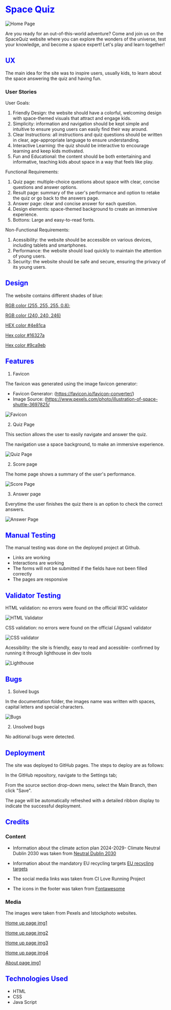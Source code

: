 <h1><font color="blue">Space Quiz</font></h1>

![Home Page](documentation/responsive.png)

Are you ready for an out-of-this-world adventure? Come and join us on the SpaceQuiz website where you can explore the wonders of the universe, test your knowledge, and become a space expert! Let's play and learn together!

<h2><font color="blue">UX</font></h2>

The main idea for the site was to inspire users, usually kids, to learn about the space answering the quiz and having fun.

<h3>User Stories</font></h2>

User Goals:

1. Friendly Design: the website should have a colorful, welcoming design with space-themed visuals that attract and engage kids.
2. Simplicity: information and navigation should be kept simple and intuitive to ensure young users can easily find their way around.
3. Clear Instructions: all instructions and quiz questions should be written in clear, age-appropriate language to ensure understanding.
4. Interactive Learning: the quiz should be interactive to encourage learning and keep kids motivated.
5. Fun and Educational: the content should be both entertaining and informative, teaching kids about space in a way that feels like play.

Functional Requirements:
1. Quiz page: multiple-choice questions about space with clear, concise questions and answer options.
2. Result page: summary of the user's performance and option to retake the quiz or go back to the answers page.
3. Answer page: clear and concise answer for each question.
4. Design elements: space-themed background to create an immersive experience.
5. Bottons: Large and easy-to-read fonts.

Non-Functional Requirements:
1. Acessibility: the website should be accessible on various devices, including tablets and smartphones.
2. Performance: the website should load quickly to maintain the attention of young users.
3. Security: the website should be safe and secure, ensuring the privacy of its young users.

<h2><font color="blue">Design</font></h2>

The website contains different shades of blue:

[RGB color (255, 255, 255, 0.8); ](https://rgb.to/255,255,255)

[RGB color (240, 240, 246)](https://rgb.to/240,240,246)

[HEX color #4e81ca](https://rgb.to/hex/4e81ca)

[Hex color #16327a](https://rgb.to/hex/16327a)

[Hex color #9ca9eb](https://rgb.to/hex/9ca9eb)



<h2><font color="blue">Features</font></h2>

1. Favicon

The favicon was generated using the image favicon generator:

- Favicon Generator: (https://favicon.io/favicon-converter/)
- Image Source: (https://www.pexels.com/photo/illustration-of-space-shuttle-3697825/

![Favicon](documentation/favicon.png)

2. Quiz Page

This section allows the user to easily navigate and answer the quiz.

The navigation use a space background, to make an immersive experience.

![Quiz Page](documentation/quizpage.png)

2. Score page

The home page shows a summary of the user's performance.

![Score Page](documentation/scorepage.png)

3. Answer page

Everytime the user finishes the quiz there is an option to check the correct answers.

![Answer Page](documentation/answers.png)

<h2><font color="blue">Manual Testing</font></h2>

The manual testing was done on the deployed project at Github.

- Links are working
- Interactions are working
- The forms will not be submitted if the fields have not been filled correctly
- The pages are responsive

<h2><font color="blue">Validator Testing</font></h2>

HTML validation: no errors were found  on the official W3C validator

![HTML Validator](documentation/232543.png)

CSS validation: no errors were found  on the official (Jigsaw) validator

![CSS validator](documentation/232728.png)

Acessibility: the site is friendly, easy to read and acessible- confirmed by running it through lighthouse in dev tools

![Lighthouse](documentation/231605.png)

<h2><font color="blue">Bugs</font></h2>

1. Solved bugs

In the documentation folder, the images name was written with spaces, capital letters and special characters.

![Bugs](documentation/185711.png)

2. Unsolved bugs

No aditional bugs were detected.


<h2><font color="blue">Deployment</font></h2>

The site was deployed to GitHub pages. The steps to deploy are as follows:

In the GitHub repository, navigate to the Settings tab;

From the source section drop-down menu, select the Main Branch, then click "Save".

The page will be automatically refreshed with a detailed ribbon display to indicate the successful deployment.

<h2><font color="blue">Credits</font></h2>
<h3> Content</h3>

- Information about the climate action plan 2024-2029- Climate 
Neutral Dublin 2030 was taken from [Neutral Dublin 2030](https://www.dublincity.ie/residential/environment/dublin-city-councils-climate-change-action-plan/dublin-city-council-climate-action-plan-2024-2029)

- Information about the mandatory EU recycling targets [EU recycling targets](https://www.epa.ie/news-releases/news-releases-2023/recycling-rates-slow-as-ireland-off-track-to-meet-key-eu-targets.php)

- The social media links was taken from CI Love Running Project

- The icons in the footer was taken from [Fontawesome](https://fontawesome.com/)


<h3> Media</h3>
The images were taken from Pexels and Istockphoto websites.

[Home up page img1](https://www.istockphoto.com/photo/aerial-top-view-green-forest-with-earth-green-planet-in-your-hands-save-earth-gm1406761842-458200738)

[Home up page img2](https://www.pexels.com/photo/person-holding-clear-plastic-bottle-3480494/)

[Home up page img3](https://media.istockphoto.com/id/1386672256/photo/reduce-co2-emission-concept-in-the-hand-for-environmental-global-warming-sustainable.jpg?b=1&s=612x612&w=0&k=20&c=SuTDvxnEdSIhsWK9w73n3fLLjFBvg1VvfDQCdNYidKw=)

[Home up page img4](https://images.pexels.com/photos/12492301/pexels-photo-12492301.jpeg?auto=compress&cs=tinysrgb&w=600)

[About page img1](https://www.pexels.com/photo/woman-in-blue-denim-jacket-holding-a-plastic-bottle-and-black-plastic-bag-5029852/)

<h2><font color="blue">Technologies Used</font></h2>

- HTML
- CSS
- Java Script

